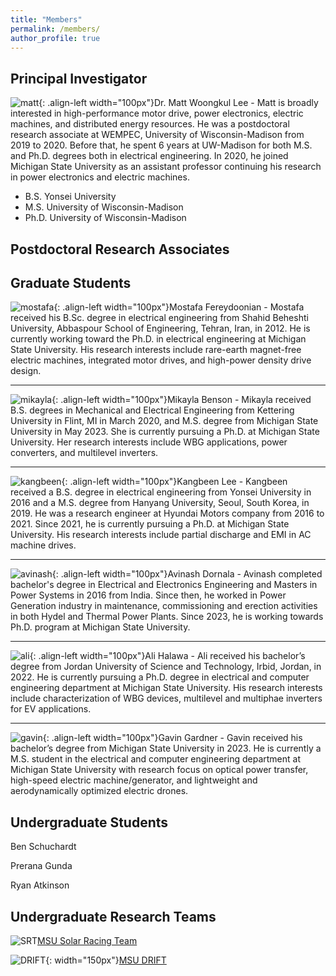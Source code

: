 ```yaml
---
title: "Members"
permalink: /members/
author_profile: true
---
```

Principal Investigator
-----
![matt](/mattwklee.github.io/images/mwl.png){: .align-left width="100px"}Dr. Matt Woongkul Lee - Matt is broadly interested in high-performance motor drive, power electronics, electric machines, and distributed energy resources. He was a postdoctoral research associate at WEMPEC, University of Wisconsin-Madison from 2019 to 2020. Before that, he spent 6 years at UW-Madison for both M.S. and Ph.D. degrees both in electrical engineering. In 2020, he joined Michigan State University as an assistant professor continuing his research in power electronics and electric machines. 

- B.S. Yonsei University
- M.S. University of Wisconsin-Madison
- Ph.D. University of Wisconsin-Madison

Postdoctoral Research Associates
-----

Graduate Students
-----
![mostafa](/mattwklee.github.io/images/mf.png){: .align-left width="100px"}Mostafa Fereydoonian - Mostafa received his B.Sc. degree in electrical engineering from Shahid Beheshti University, Abbaspour School of Engineering, Tehran, Iran, in 2012. He is currently working toward the Ph.D. in electrical engineering at Michigan State University. His research interests include rare-earth magnet-free electric machines, integrated motor drives, and high-power density drive design.


-----
![mikayla](/mattwklee.github.io/images/mb.png){: .align-left width="100px"}Mikayla Benson - Mikayla received B.S. degrees in Mechanical and Electrical Engineering from Kettering University in Flint, MI in March 2020, and M.S. degree from Michigan State University in May 2023. She is currently pursuing a Ph.D. at Michigan State University. Her research interests include WBG applications, power converters, and multilevel inverters.



-----
![kangbeen](/mattwklee.github.io/images/kbl.png){: .align-left width="100px"}Kangbeen Lee - Kangbeen received a B.S. degree in electrical engineering from Yonsei University in 2016 and a M.S. degree from Hanyang University, Seoul, South Korea, in 2019. He was a research engineer at Hyundai Motors company from 2016 to 2021. Since 2021, he is currently pursuing a Ph.D. at Michigan State University. His research interests include partial discharge and EMI in AC machine drives.



-----
![avinash](/mattwklee.github.io/images/ad.png){: .align-left width="100px"}Avinash Dornala - Avinash completed bachelor's degree in Electrical and Electronics Engineering and Masters in Power Systems in 2016 from India. Since then, he worked in Power Generation industry in maintenance, commissioning and erection activities in both Hydel and Thermal Power Plants. Since 2023, he is working towards Ph.D. program at Michigan State University.



-----
![ali](/mattwklee.github.io/images/ah.png){: .align-left width="100px"}Ali Halawa - Ali received his bachelor’s degree from Jordan University of Science and Technology, Irbid, Jordan, in 2022. He is currently pursuing a Ph.D. degree in electrical and computer engineering department at Michigan State University. His research interests include characterization of WBG devices, multilevel and multiphae inverters for EV applications.



-----
![gavin](/mattwklee.github.io/images/gg.png){: .align-left width="100px"}Gavin Gardner - Gavin received his bachelor’s degree from Michigan State University in 2023. He is currently a M.S. student in the electrical and computer engineering department at Michigan State University with research focus on optical power transfer, high-speed electric machine/generator, and lightweight and aerodynamically optimized electric drones.

Undergraduate Students
-----
Ben Schuchardt

Prerana Gunda

Ryan Atkinson


Undergraduate Research Teams
-----
![SRT](/mattwklee.github.io/images/SRT.png)[MSU Solar Racing Team](https://www.msusolar.com/)

![DRIFT](/mattwklee.github.io/images/DRIFT.png){: width="150px"}[MSU DRIFT](https://www.teamdrift.org/)
